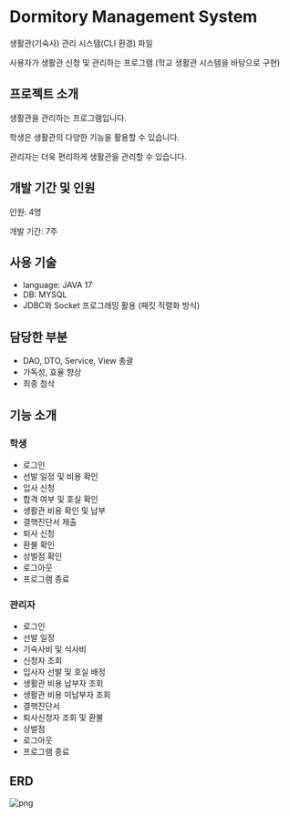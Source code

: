 # Dormitory Management System
생활관(기숙사) 관리 시스템(CLI 환경) 파일

사용자가 생활관 신청 및 관리하는 프로그램 (학교 생활관 시스템을 바탕으로 구현)

## 프로젝트 소개
생활관을 관리하는 프로그램입니다.

학생은 생활관의 다양한 기능을 활용할 수 있습니다.

관리자는 더욱 편리하게 생활관을 관리할 수 있습니다.

## 개발 기간 및 인원
인원: 4명

개발 기간: 7주

## 사용 기술
- language: JAVA 17
- DB: MYSQL
- JDBC와 Socket 프로그래밍 활용 (패킷 직렬화 방식)

## 담당한 부분
- DAO, DTO, Service, View 총괄
- 가독성, 효율 향상
- 최종 첨삭

## 기능 소개

### 학생
- 로그인
- 선발 일정 및 비용 확인
- 입사 신청
- 합격 여부 및 호실 확인
- 생활관 비용 확인 및 납부
- 결핵진단서 제출
- 퇴사 신청
- 환불 확인
- 상벌점 확인
- 로그아웃
- 프로그램 종료

### 관리자
- 로그인
- 선발 일정
- 기숙사비 및 식사비
- 신청자 조회
- 입사자 선발 및 호실 배정
- 생활관 비용 납부자 조회
- 생활관 비용 미납부자 조회
- 결핵진단서
- 퇴사신청자 조회 및 환불
- 상벌점
- 로그아웃
- 프로그램 종료


## ERD
![png](https://github.com/user-attachments/assets/4bc43ee5-959b-4459-aaa2-b8f4fbde062f)
